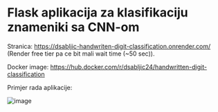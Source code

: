# Flask aplikacija za klasifikaciju znameniki sa CNN-om

Stranica: https://dsabljic-handwriten-digit-classification.onrender.com/ (Render free tier pa ce bit mali wait time (~50 sec)).

Docker image: https://hub.docker.com/r/dsabljic24/handwritten-digit-classification

Primjer rada aplikacije:

![image](https://github.com/dsabljic/Handwritten-Digit-Classification/assets/83828394/95d4c81a-fd2e-41f1-bae4-7bb642c6e4a9)
